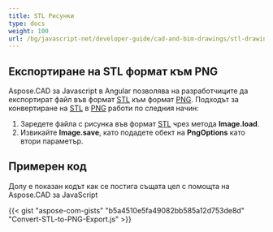 ```yaml
---
title: STL Рисунки
type: docs
weight: 100
url: /bg/javascript-net/developer-guide/cad-and-bim-drawings/stl-drawings/
---
```


## **Експортиране на STL формат към PNG**

Aspose.CAD за Javascript в Angular позволява на разработчиците да експортират файл във формат [STL](https://docs.fileformat.com/cad/stl/) към формат [PNG](https://docs.fileformat.com/image/png/).
Подходът за конвертиране на [STL](https://docs.fileformat.com/cad/stl/) в [PNG](https://docs.fileformat.com/image/png/) работи по следния начин:

1. Заредете файла с рисунка във формат [STL](https://docs.fileformat.com/cad/stl/) чрез метода **Image.load**.
1. Извикайте **Image.save**, като подадете обект на **PngOptions** като втори параметър.

## Примерен код

Долу е показан кодът как се постига същата цел с помощта на Aspose.CAD за JavaScript

{{< gist "aspose-com-gists" "b5a4510e5fa49082bb585a12d753de8d" "Convert-STL-to-PNG-Export.js" >}}
